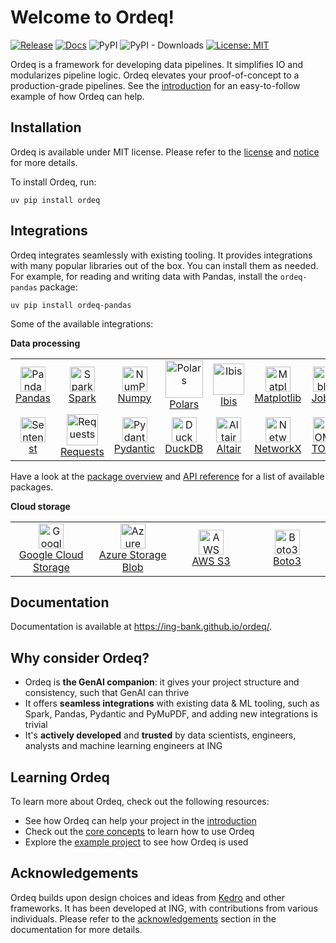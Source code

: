 # Welcome to Ordeq!

[![Release](https://github.com/ing-bank/ordeq/actions/workflows/release.yml/badge.svg?event=push)](https://github.com/ing-bank/ordeq/actions/workflows/release.yml)
[![Docs](https://github.com/ing-bank/ordeq/actions/workflows/docs.yml/badge.svg)](https://github.com/ing-bank/ordeq/actions/workflows/docs.yml)
![PyPI](https://img.shields.io/pypi/v/ordeq?label=ordeq)
![PyPI - Downloads](https://img.shields.io/pypi/dm/ordeq?label=downloads)
[![License: MIT](https://img.shields.io/badge/License-MIT-yellow.svg)](https://opensource.org/licenses/MIT)

Ordeq is a framework for developing data pipelines.
It simplifies IO and modularizes pipeline logic.
Ordeq elevates your proof-of-concept to a production-grade pipelines.
See the [introduction][intro] for an easy-to-follow example of how Ordeq can help.

## Installation

Ordeq is available under MIT license.
Please refer to the [license] and [notice] for more details.

To install Ordeq, run:

```shell
uv pip install ordeq
```

## Integrations

Ordeq integrates seamlessly with existing tooling.
It provides integrations with many popular libraries out of the box.
You can install them as needed.
For example, for reading and writing data with Pandas, install the `ordeq-pandas` package:

```shell
uv pip install ordeq-pandas
```

Some of the available integrations:

**Data processing**

<table>
    <tr>
        <td width="90" height="60" align="center">
            <a href="https://ing-bank.github.io/ordeq/api/ordeq_pandas/parquet/"><img src="https://raw.githubusercontent.com/pandas-dev/pandas/main/web/pandas/static/img/pandas_mark.svg" alt="Pandas" height="40"/><br />Pandas</a>
        </td>
        <td width="90" height="60" align="center">
            <a href="https://ing-bank.github.io/ordeq/api/ordeq_spark/io/tables/iceberg/"><img src="https://icon.icepanel.io/Technology/svg/Apache-Spark.svg" alt="Spark" height="40"/><br />Spark</a>
        </td>
        <td width="90" height="60" align="center">
            <a href="https://ing-bank.github.io/ordeq/api/ordeq_numpy/binary_array/"><img src="https://numpy.org/images/logo.svg" alt="NumPy" height="40"/><br />Numpy</a>
        </td>
        <td width="90" height="60" align="center">
            <a href="https://ing-bank.github.io/ordeq/api/ordeq_polars/eager/parquet/"><img src="https://avatars.githubusercontent.com/u/83768144?s=200&v=4" alt="Polars" height="60"/><br />Polars</a>
        </td>
        <td width="90" height="60" align="center">
            <a href="https://ing-bank.github.io/ordeq/api/ordeq_ibis/io/parquet/"><img src="https://ibis-project.org/logo.svg" alt="Ibis" height="50"/><br />Ibis</a>
        </td>
        <td width="90" height="60" align="center">
            <a href="https://ing-bank.github.io/ordeq/api/ordeq_matplotlib/figure/"><img src="https://upload.wikimedia.org/wikipedia/commons/thumb/0/01/Created_with_Matplotlib-logo.svg/2048px-Created_with_Matplotlib-logo.svg.png" alt="Matplotlib" height="40"/><br />Matplotlib</a>
        </td>
        <td width="90" height="60" align="center">
            <a href="https://ing-bank.github.io/ordeq/api/ordeq_joblib/joblib/"><img src="https://joblib.readthedocs.io/en/stable/_static/joblib_logo.svg" alt="Joblib" height="40"/><br />Joblib</a>
        </td>
        <td width="90" height="60" align="center">
            <a href="https://ing-bank.github.io/ordeq/api/ordeq_huggingface/dataset/"><img src="https://huggingface.co/front/assets/huggingface_logo.svg" alt="HuggingFace" height="40"/><br />HuggingFace</a>
        </td>
    </tr>
    <tr>
        <td width="90" height="60" align="center">
            <a href="https://ing-bank.github.io/ordeq/api/ordeq_sentence_transformers/sentence_transformer/"><img src="https://www.sbert.net/_static/logo.png" alt="SentenceTransformers" height="40"/><br />st</a>
        </td>
        <td width="90" height="60" align="center">
            <a href="https://ing-bank.github.io/ordeq/api/ordeq_requests/io/response/"><img src="https://upload.wikimedia.org/wikipedia/commons/a/aa/Requests_Python_Logo.png" alt="Requests" height="50"/><br />Requests</a>
        </td>
        <td width="90" height="60" align="center">
            <a href="https://ing-bank.github.io/ordeq/api/ordeq_pydantic/model/"><img src="https://avatars.githubusercontent.com/u/110818415?v=4" alt="Pydantic" height="40"/><br />Pydantic</a>
        </td>
        <td width="90" height="60" align="center">
            <a href="https://ing-bank.github.io/ordeq/api/ordeq_duckdb/table/"><img src="https://assets.streamlinehq.com/image/private/w_300,h_300,ar_1/f_auto/v1/icons/logos/duckdb-umoj5fxu8w5pzg7d0js9.png/duckdb-kz05ottxukbgvmp8c3bpi.png?_a=DATAg1AAZAA0" alt="DuckDB" height="40"/><br/>DuckDB</a>
        </td>
        <td width="90" height="60" align="center">
            <a href="https://ing-bank.github.io/ordeq/api/ordeq_altair/chart/"><img src="https://avatars.githubusercontent.com/u/22396732?s=200&v=4" alt="Altair" height="40"/><br/>Altair</a>
        </td>
        <td width="90" height="60" align="center">
            <a href="https://ing-bank.github.io/ordeq/api/ordeq_networkx/networkx_graphml/"><img src="https://avatars.githubusercontent.com/u/388785?s=200&v=4" alt="Networkx" height="40"/><br/>NetworkX</a>
        </td>
        <td width="90" height="60" align="center">
            <a href="https://ing-bank.github.io/ordeq/api/ordeq_toml/toml/"><img src="https://upload.wikimedia.org/wikipedia/commons/c/c1/TOML_Logo.svg" alt="TOML" height="40"/><br/>TOML</a>
        </td>
        <td width="90" height="60" align="center">
            <a href="https://ing-bank.github.io/ordeq/api/ordeq_pymupdf/pdf_file/"><img src="https://pymupdf.readthedocs.io/en/latest/_static/sidebar-logo-light.svg" alt="PyMuPDF" height="40"/><br />PyMuPDF</a>
        </td>
    </tr>
</table>

Have a look at the [package overview][packages] and [API reference][api-ref] for a list of available packages.

**Cloud storage**

<table>
  <tr>
    <td width="180" height="60" align="center">
      <a href="https://ing-bank.github.io/ordeq/guides/cloud_storage/"><img src="https://1.bp.blogspot.com/-ldXyw__3o8k/XkTq7ynek6I/AAAAAAAATvQ/BMLEAwGefP8tA9YkpVRlfhj8q01qcDWsQCLcBGAsYHQ/s1600/gcp-bucket.png" alt="Google Cloud Storage" height="40"/><br />Google Cloud Storage</a>
    </td>
    <td width="180" height="60" align="center">
      <a href="https://ing-bank.github.io/ordeq/guides/cloud_storage/"><img src="https://logos-world.net/wp-content/uploads/2021/02/Microsoft-Azure-Emblem.png" alt="Azure" height="40"/><br />Azure Storage Blob</a>
    </td>
    <td width="180" height="60" align="center">
      <a href="https://ing-bank.github.io/ordeq/guides/cloud_storage/"><img src="https://freepngdesign.com/content/uploads/images/p-1692-1-aws-s3-logo-png-transparent-logo-585854250269.png" alt="AWS S3" height="40"/><br />AWS S3</a>
    </td>
    <td width="180" height="60" align="center">
      <a href="https://ing-bank.github.io/ordeq/api/ordeq_boto3/s3_object/"><img src="https://boto3typed.gallerycdn.vsassets.io/extensions/boto3typed/boto3-ide/0.5.4/1680224848596/Microsoft.VisualStudio.Services.Icons.Default" alt="Boto3" height="40"/><br />Boto3</a>
    </td>
  </tr>
</table>

## Documentation

Documentation is available at https://ing-bank.github.io/ordeq/.

## Why consider Ordeq?

- Ordeq is **the GenAI companion**: it gives your project structure and consistency, such that GenAI can thrive
- It offers **seamless integrations** with existing data & ML tooling, such as Spark, Pandas, Pydantic and PyMuPDF, and
    adding new integrations is trivial
- It's **actively developed** and **trusted** by data scientists, engineers, analysts and machine learning engineers at ING

## Learning Ordeq

To learn more about Ordeq, check out the following resources:

- See how Ordeq can help your project in the [introduction][intro]
- Check out the [core concepts][core-concepts] to learn how to use Ordeq
- Explore the [example project][example-project] to see how Ordeq is used

## Acknowledgements

Ordeq builds upon design choices and ideas from [Kedro] and other frameworks.
It has been developed at ING, with contributions from various individuals.
Please refer to the [acknowledgements] section in the documentation for more details.

[acknowledgements]: https://ing-bank.github.io/ordeq/contributing/acknowledgements/
[api-ref]: https://ing-bank.github.io/ordeq/api/ordeq/io/
[core-concepts]: https://ing-bank.github.io/ordeq/getting-started/concepts/io/
[example-project]: docs/guides/examples/example-project/README.md
[intro]: https://ing-bank.github.io/ordeq/getting-started/introduction/
[kedro]: https://github.com/kedro-org/kedro
[license]: https://github.com/ing-bank/ordeq/blob/main/LICENSE
[notice]: https://github.com/ing-bank/ordeq/blob/main/NOTICE
[packages]: https://ing-bank.github.io/ordeq/packages/
